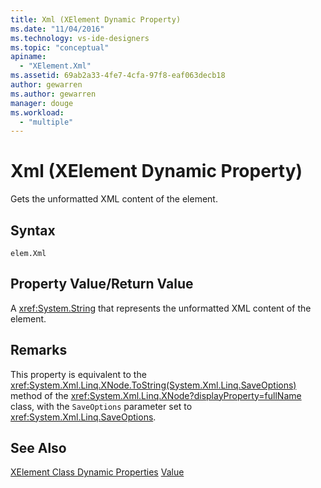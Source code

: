 ```yaml
---
title: Xml (XElement Dynamic Property)
ms.date: "11/04/2016"
ms.technology: vs-ide-designers
ms.topic: "conceptual"
apiname:
  - "XElement.Xml"
ms.assetid: 69ab2a33-4fe7-4cfa-97f8-eaf063decb18
author: gewarren
ms.author: gewarren
manager: douge
ms.workload:
  - "multiple"
---
```

# Xml (XElement Dynamic Property)
Gets the unformatted XML content of the element.

## Syntax

```
elem.Xml
```

## Property Value/Return Value
 A <xref:System.String> that represents the unformatted XML content of the element.

## Remarks
 This property is equivalent to the <xref:System.Xml.Linq.XNode.ToString(System.Xml.Linq.SaveOptions)> method of the <xref:System.Xml.Linq.XNode?displayProperty=fullName> class, with the `SaveOptions` parameter set to <xref:System.Xml.Linq.SaveOptions>.

## See Also
 [XElement Class Dynamic Properties](../designers/xelement-class-dynamic-properties.md)
 [Value](../designers/value-xelement-dynamic-property.md)